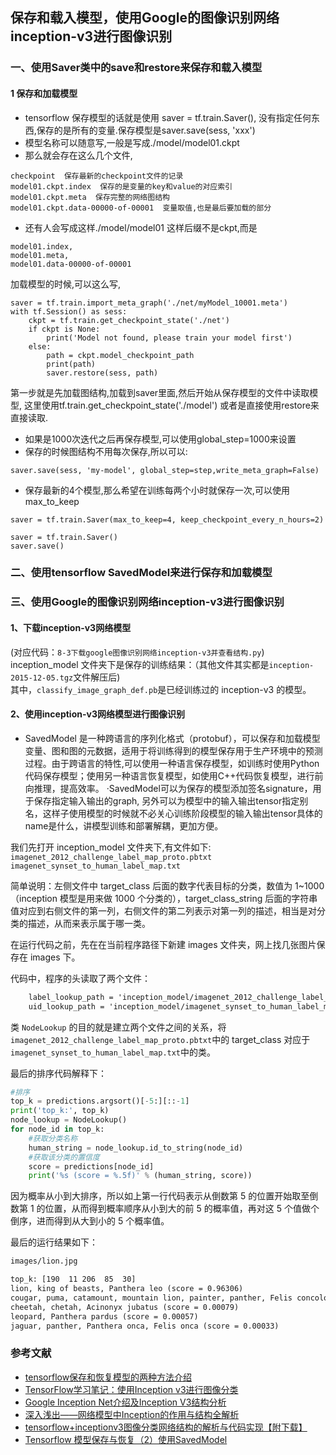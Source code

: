 ## 保存和载入模型，使用Google的图像识别网络inception-v3进行图像识别

### 一、使用Saver类中的save和restore来保存和载入模型


#### 1 保存和加载模型

- tensorflow 保存模型的话就是使用 
saver = tf.train.Saver(), 没有指定任何东西,保存的是所有的变量.保存模型是saver.save(sess, 'xxx')
- 模型名称可以随意写,一般是写成./model/model01.ckpt
- 那么就会存在这么几个文件,
```
checkpoint  保存最新的checkpoint文件的记录
model01.ckpt.index  保存的是变量的key和value的对应索引
model01.ckpt.meta  保存完整的网络图结构
model01.ckpt.data-00000-of-00001  变量取值,也是最后要加载的部分
```

- 还有人会写成这样./model/model01
这样后缀不是ckpt,而是
```
model01.index, 
model01.meta, 
model01.data-00000-of-00001
```

加载模型的时候,可以这么写,
```
saver = tf.train.import_meta_graph('./net/myModel_10001.meta')
with tf.Session() as sess:
    ckpt = tf.train.get_checkpoint_state('./net')
    if ckpt is None:
        print('Model not found, please train your model first')
    else:
        path = ckpt.model_checkpoint_path
        print(path)
        saver.restore(sess, path)
```
第一步就是先加载图结构,加载到saver里面,然后开始从保存模型的文件中读取模型,
这里使用tf.train.get_checkpoint_state('./model')
或者是直接使用restore来直接读取.

- 如果是1000次迭代之后再保存模型,可以使用global_step=1000来设置
- 保存的时候图结构不用每次保存,所以可以:
```
saver.save(sess, 'my-model', global_step=step,write_meta_graph=False)  
```
- 保存最新的4个模型,那么希望在训练每两个小时就保存一次,可以使用max_to_keep
```
saver = tf.train.Saver(max_to_keep=4, keep_checkpoint_every_n_hours=2)  
```

``` 
saver = tf.train.Saver()
saver.save() 
```
### 二、使用tensorflow SavedModel来进行保存和加载模型

### 三、使用Google的图像识别网络inception-v3进行图像识别

#### 1、下载inception-v3网络模型

(对应代码：`8-3下载google图像识别网络inception-v3并查看结构.py`)<br>
inception_model 文件夹下是保存的训练结果：（其他文件其实都是`inception-2015-12-05.tgz`文件解压后)<br>
其中，`classify_image_graph_def.pb`是已经训练过的 inception-v3 的模型。

#### 2、使用inception-v3网络模型进行图像识别
- SavedModel 是一种跨语言的序列化格式（protobuf），可以保存和加载模型变量、图和图的元数据，适用于将训练得到的模型保存用于生产环境中的预测过程。由于跨语言的特性,可以使用一种语言保存模型，如训练时使用Python代码保存模型；使用另一种语言恢复模型，如使用C++代码恢复模型，进行前向推理，提高效率。
·SavedModel可以为保存的模型添加签名signature，用于保存指定输入输出的graph, 另外可以为模型中的输入输出tensor指定别名，这样子使用模型的时候就不必关心训练阶段模型的输入输出tensor具体的name是什么，讲模型训练和部署解耦，更加方便。

我们先打开 inception_model 文件夹下,有文件如下:<br> 
`imagenet_2012_challenge_label_map_proto.pbtxt` <br>
`imagenet_synset_to_human_label_map.txt` <br>


简单说明：左侧文件中 target_class 后面的数字代表目标的分类，数值为 1~1000（inception 模型是用来做 1000 个分类的），target_class_string 后面的字符串值对应到右侧文件的第一列，右侧文件的第二列表示对第一列的描述，相当是对分类的描述，从而来表示属于哪一类。

在运行代码之前，先在在当前程序路径下新建 images 文件夹，网上找几张图片保存在 images 下。

代码中，程序的头读取了两个文件：

``` xml
    label_lookup_path = 'inception_model/imagenet_2012_challenge_label_map_proto.pbtxt'   
    uid_lookup_path = 'inception_model/imagenet_synset_to_human_label_map.txt'
```

类 `NodeLookup` 的目的就是建立两个文件之间的关系，将`imagenet_2012_challenge_label_map_proto.pbtxt`中的 target_class 对应于`imagenet_synset_to_human_label_map.txt`中的类。

最后的排序代码解释下：

``` python
#排序
top_k = predictions.argsort()[-5:][::-1]
print('top_k:', top_k)
node_lookup = NodeLookup()
for node_id in top_k:     
    #获取分类名称
    human_string = node_lookup.id_to_string(node_id)
    #获取该分类的置信度
    score = predictions[node_id]
    print('%s (score = %.5f)' % (human_string, score))
```

因为概率从小到大排序，所以如上第一行代码表示从倒数第 5 的位置开始取至倒数第 1 的位置，从而得到概率顺序从小到大的前 5 的概率值，再对这 5 个值做个倒序，进而得到从大到小的 5 个概率值。

最后的运行结果如下：

``` xml
images/lion.jpg

top_k: [190  11 206  85  30]
lion, king of beasts, Panthera leo (score = 0.96306)
cougar, puma, catamount, mountain lion, painter, panther, Felis concolor (score = 0.00161)
cheetah, chetah, Acinonyx jubatus (score = 0.00079)
leopard, Panthera pardus (score = 0.00057)
jaguar, panther, Panthera onca, Felis onca (score = 0.00033)
```

### 参考文献
- [tensorflow保存和恢复模型的两种方法介绍](https://zhuanlan.zhihu.com/p/31417693)
- [TensorFlow学习笔记：使用Inception v3进行图像分类](https://www.jianshu.com/p/cc830a6ed54b)
- [Google Inception Net介绍及Inception V3结构分析](https://blog.csdn.net/weixin_39881922/article/details/80346070)
- [深入浅出——网络模型中Inception的作用与结构全解析](https://blog.csdn.net/u010402786/article/details/52433324)
- [tensorflow+inceptionv3图像分类网络结构的解析与代码实现【附下载】](https://blog.csdn.net/k87974/article/details/80221215)
- [Tensorflow 模型保存与恢复（2）使用SavedModel](https://blog.csdn.net/JerryZhang__/article/details/85058005)